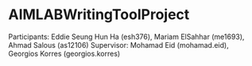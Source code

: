 # AIMLABWritingToolProject
Participants: Eddie Seung Hun Ha (esh376), Mariam ElSahhar (me1693), Ahmad Salous (as12106)
Supervisor: Mohamad Eid (mohamad.eid), Georgios Korres (georgios.korres)
